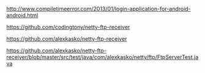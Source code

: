 http://www.compiletimeerror.com/2013/01/login-application-for-android-android.html

https://github.com/codingtony/netty-ftp-receiver

https://github.com/alexkasko/netty-ftp-receiver


https://github.com/alexkasko/netty-ftp-receiver/blob/master/src/test/java/com/alexkasko/netty/ftp/FtpServerTest.java